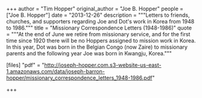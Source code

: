 +++
author = "Tim Hopper"
original_author = "Joe B. Hopper"
people = ["Joe B. Hopper"]
date = "2013-12-26"
description = """Letters to friends, churches, and supporters regarding Joe and Dot's work in Korea from 1948 to 1986."""
title = "Missionary Correspondence Letters (1948-1986)"
quote = """At the end of June we retire from missionary service, and for the first time since 1920 there will be no Hoppers assigned to mission work in Korea. In this year, Dot was born in the Belgian Congo (now Zaire) to missionary parents and the following year Joe was born in Kwangju, Korea."""

[files]
"pdf" = "http://joseph-hopper.com.s3-website-us-east-1.amazonaws.com/data/joseph-barron-hopper/missionary_correspondence_letters_1948-1986.pdf"

+++